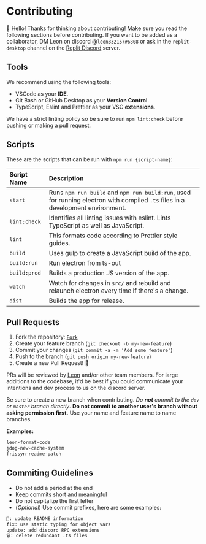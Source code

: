 # Contributing

👋 Hello! Thanks for thinking about contributing! Make sure you read the following sections before contributing.
If you want to be added as a collaborator, DM Leon on discord @`leon332157#6808` or ask in the `replit-desktop` channel on the [Replit Discord](https://replit.com/discord) server.

## Tools
We recommend using the following tools:

+ VSCode as your **IDE**.
+ Git Bash or GitHub Desktop as your **Version Control**.
+ TypeScript, Eslint and Prettier as your VSC **extensions**.

We have a strict linting policy so be sure to run `npm lint:check` before pushing or making a pull request.

## Scripts

These are the scripts that can be run with `npm run {script-name}`:

|Script Name     |Description                                                                                                               |
|:---------------|:-------------------------------------------------------------------------------------------------------------------------|
|`start`         |Runs `npm run build` and `npm run build:run`, used for running electron with compiled `.ts` files in a development environment.|
|`lint:check`    |Identifies all linting issues with eslint. Lints TypeScript as well as JavaScript.                                        |
|`lint`          |This formats code according to Prettier style guides.                                                                     |
|`build`         |Uses gulp to create a JavaScript build of the app.                                                                        |
|`build:run`     |Run electron from ts-out                                                                                                  |
|`build:prod`    |Builds a production JS version of the app.                                                                                |
|`watch`         |Watch for changes in `src/` and rebuild and relaunch electron every time if there's a change.                             |
|`dist`          |Builds the app for release.                                                                                               | 

## Pull Requests

1. Fork the repository: [`Fork`](https://github.com/replit-discord/replit-desktop/fork)
2. Create your feature branch (`git checkout -b my-new-feature`)
3. Commit your changes (`git commit -a -m 'Add some feature'`)
4. Push to the branch (`git push origin my-new-feature`)
5. Create a new Pull Request! 🎉

PRs will be reviewed by [Leon](https://github.com/leon332157) and/or other team members. For large additions to the codebase, it'd be best if you could communicate your intentions and dev process to us on the discord server.

Be sure to create a new branch when contributing. *Do **not** commit to the `dev` or `master` branch directly*.  **Do not commit to another user's branch without asking permission first.** Use your name and feature name to name branches.

**Examples:**

```bash
leon-format-code
jdog-new-cache-system
frissyn-readme-patch
```

## Commiting Guidelines

+ Do not add a period at the end
+ Keep commits short and meaningful
+ Do not capitalize the first letter
+ (*Optional*) Use commit prefixes, here are some examples:

```html
📝: update README information
fix: use static typing for object vars
update: add discord RPC extensions
🗑️: delete redundant .ts files
```
